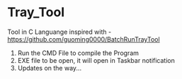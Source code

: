 # Tray_Tool
Tool in C Languange inspired with - https://github.com/guoming0000/BatchRunTrayTool

1. Run the CMD File to compile the Program
2. EXE file to be open, it will open in Taskbar notification
3. Updates on the way...
